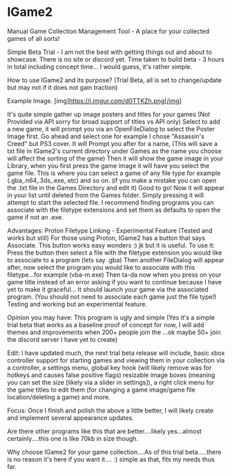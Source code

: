 # IGame2
Manual Game Collection Management Tool - A place for your collected games of all sorts!

Simple Beta Trial - I am not the best with getting things out and about to showcase. There is no site or discord yet.
Time taken to build beta - 3 hours in total including concept time... I would guess, it's rather simple.

How to use IGame2 and its purpose? (Trial Beta, all is set to change/update but may not if it does not gain traction)

Example Image.
[img]https://i.imgur.com/d0TTKZh.png[/img]

It's quite simple gather up image posters and titles for your games (Not Provided via API sorry for broad support of titles vs API only)
Select to add a new game, it will prompt you via an OpenFileDialog to select the Poster Image first. 
Go ahead and select one for example I chose "Assassin's Creed" but PS3 cover.
It will Prompt you after for a name, (This will save a txt file in IGame2's current directory under Games as the name you choose will affect the sorting of the game)
Then it will show the game image in your Library, when you first press the game image it will have you select the game file. 
This is where you can select a game of any file type for example (.gba,.n64,.3ds,.exe,.etc) and so on.
(if you make a mistake you can open the .txt file in the Games Directory and edit it)
Good to go! Now it will appear in your list until deleted from the Games folder. Simply pressing it will attempt to start the selected file.
I recommend finding programs you can associate with the filetype extensions and set them as defaults to open the game if not an .exe.

Advantages: Proton Filetype Linking - Experimental Feature (Tested and works but still)
For those using Proton, IGame2 has a button that says Associate. This button works easy wonders :) jk but it is useful.
To use it: Press the button then select a file with the filetype extension you would like to associate to a program (lets say .gba)
Then another FileDialog will appear after, now select the program you would like to associate with this filetype...for example (vba-m.exe)
Then ta-da now when you press on your game title instead of an error asking if you want to continue because I have yet to make it graceful...
It should launch your game via the associated program. (You should not need to associate each game just the file type!)
Testing and working but an experimental feature.

Opinion you may have: This program is ugly and simple (Yes it's a simple trial beta that works as a baseline proof of concept for now, I will add themes and improvements when 200+ people join the ...ok maybe 50+ join the discord server I have yet to create)


Edit: I have updated much, the next trial beta release will include, basic xbox controller support for starting games and viewing them in your collection via a controller, a settings menu, global key hook (will likely remove was for hotkeys and causes false positive flags) resizable image boxes (meaning you can set the size [likely via a slider in settings]), a right click menu for the game titles to edit them (for changing a game image/game file location/deleting a game) and more.

Focus: Once I finish and polish the above a little better, I will likely create and implement several appearance updates.

Are there other programs like this that are better....likely yes...almost certainly....this one is like 70kb in size though.

Why choose IGame2 for your game collection....As of this trial beta.....there is no reason it's here if you want it.... :) simple as that, fits my needs thus far.


